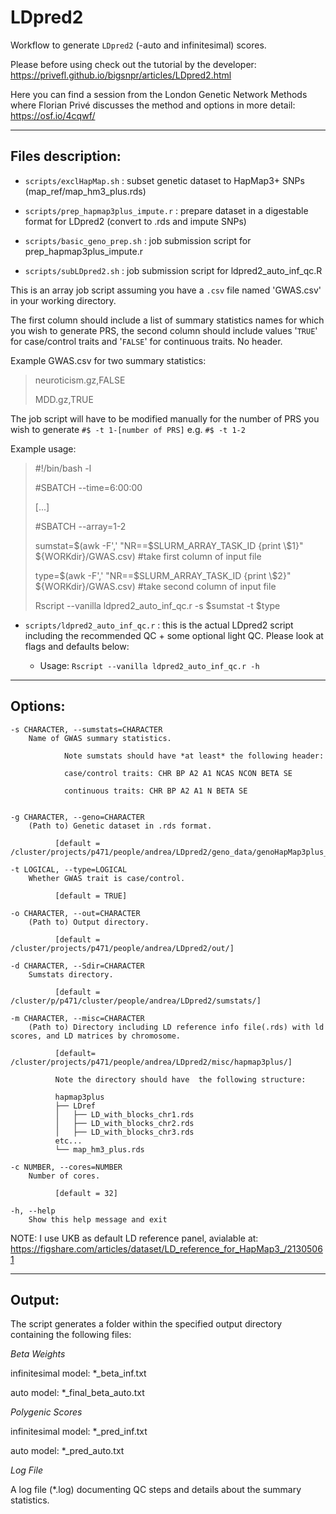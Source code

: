 # LDpred2

Workflow to generate `LDpred2` (-auto and infinitesimal) scores.

Please before using check out the tutorial by the developer: <https://privefl.github.io/bigsnpr/articles/LDpred2.html>

Here you can find a session from the London Genetic Network Methods where Florian Privé discusses the method and options in more detail: <https://osf.io/4cqwf/>


---

## Files description:

-   `scripts/exclHapMap.sh` : subset genetic dataset to HapMap3+ SNPs (map_ref/map_hm3_plus.rds)

-   `scripts/prep_hapmap3plus_impute.r` : prepare dataset in a digestable format for LDpred2 (convert to .rds and impute SNPs)

-   `scripts/basic_geno_prep.sh` : job submission script for prep_hapmap3plus_impute.r

-   `scripts/subLDpred2.sh` : job submission script for ldpred2_auto_inf_qc.R

This is an array job script assuming you have a `.csv` file named 'GWAS.csv' in your working directory.

The first column should include a list of summary statistics names for which you wish to generate PRS, the second column should include values '`TRUE`' for case/control traits and '`FALSE`' for continuous traits. No header.

Example GWAS.csv for two summary statistics:

> neuroticism.gz,FALSE
>
> MDD.gz,TRUE

The job script will have to be modified manually for the number of PRS you wish to generate `#$ -t 1-[number of PRS]` e.g. `#$ -t 1-2`

Example usage:

> #!/bin/bash -l
>
> #SBATCH --time=6:00:00
>
> [...]
>
> #SBATCH --array=1-2
>
> sumstat=$(awk -F',' "NR==$SLURM_ARRAY_TASK_ID {print \\$1}" ${WORKdir}/GWAS.csv) #take first column of input file
>
> type=$(awk -F',' "NR==$SLURM_ARRAY_TASK_ID {print \\$2}" ${WORKdir}/GWAS.csv) #take second column of input file
>
> Rscript --vanilla ldpred2_auto_inf_qc.r -s $sumstat -t $type

-   `scripts/ldpred2_auto_inf_qc.r` : this is the actual LDpred2 script including the recommended QC + some optional light QC. Please look at flags and defaults below:

    -   Usage: `Rscript --vanilla ldpred2_auto_inf_qc.r -h`
---
## Options:

    -s CHARACTER, --sumstats=CHARACTER
        Name of GWAS summary statistics.

                Note sumstats should have *at least* the following header:

                case/control traits: CHR BP A2 A1 NCAS NCON BETA SE 

                continuous traits: CHR BP A2 A1 N BETA SE


    -g CHARACTER, --geno=CHARACTER
        (Path to) Genetic dataset in .rds format.

              [default = /cluster/projects/p471/people/andrea/LDpred2/geno_data/genoHapMap3plus_N200k.rds]

    -t LOGICAL, --type=LOGICAL
        Whether GWAS trait is case/control.

              [default = TRUE]

    -o CHARACTER, --out=CHARACTER
        (Path to) Output directory.

              [default = /cluster/projects/p471/people/andrea/LDpred2/out/]

    -d CHARACTER, --Sdir=CHARACTER
        Sumstats directory.

              [default = /cluster/p/p471/cluster/people/andrea/LDpred2/sumstats/]

    -m CHARACTER, --misc=CHARACTER
        (Path to) Directory including LD reference info file(.rds) with ld scores, and LD matrices by chromosome.

              [default= /cluster/projects/p471/people/andrea/LDpred2/misc/hapmap3plus/]

              Note the directory should have  the following structure:

              hapmap3plus
              ├── LDref
              │   ├── LD_with_blocks_chr1.rds
              │   ├── LD_with_blocks_chr2.rds
              │   ├── LD_with_blocks_chr3.rds
              etc...
              └── map_hm3_plus.rds

    -c NUMBER, --cores=NUMBER
        Number of cores. 

              [default = 32]

    -h, --help
        Show this help message and exit
        
        
        

NOTE: I use UKB as default LD reference panel, avialable at: <https://figshare.com/articles/dataset/LD_reference_for_HapMap3_/21305061>

--- 

## Output: 

The script generates a folder within the specified output directory containing the following files:

*Beta Weights*

infinitesimal model: *_beta_inf.txt

auto model: *_final_beta_auto.txt

*Polygenic Scores*

infinitesimal model: *_pred_inf.txt

auto model: *_pred_auto.txt

*Log File*

A log file (*.log) documenting QC steps and details about the summary statistics.

                  


